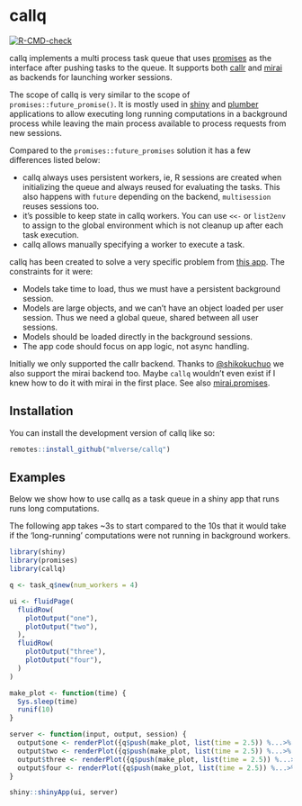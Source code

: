 
<!-- README.md is generated from README.Rmd. Please edit that file -->

# callq

<!-- badges: start -->

[![R-CMD-check](https://github.com/mlverse/callq/actions/workflows/R-CMD-check.yaml/badge.svg)](https://github.com/mlverse/callq/actions/workflows/R-CMD-check.yaml)
<!-- badges: end -->

callq implements a multi process task queue that uses
[promises](https://github.com/rstudio/promises) as the interface after
pushing tasks to the queue. It supports both
[callr](https://github.com/r-lib/callr) and
[mirai](https://github.com/shikokuchuo/mirai) as backends for launching
worker sessions.

The scope of callq is very similar to the scope of
`promises::future_promise()`. It is mostly used in
[shiny](https://github.com/rstudio/shiny) and
[plumber](https://github.com/rstudio/plumber) applications to allow
executing long running computations in a background process while
leaving the main process available to process requests from new
sessions.

Compared to the `promises::future_promises` solution it has a few
differences listed below:

- callq always uses persistent workers, ie, R sessions are created when
  initializing the queue and always reused for evaluating the tasks.
  This also happens with `future` depending on the backend,
  `multisession` reuses sessions too.
- it’s possible to keep state in callq workers. You can use `<<-` or
  `list2env` to assign to the global environment which is not cleanup up
  after each task execution.
- callq allows manually specifying a worker to execute a task.

callq has been created to solve a very specific problem from [this
app](https://huggingface.co/spaces/dfalbel/gptneox-chat/tree/main). The
constraints for it were:

- Models take time to load, thus we must have a persistent background
  session.
- Models are large objects, and we can’t have an object loaded per user
  session. Thus we need a global queue, shared between all user
  sessions.
- Models should be loaded directly in the background sessions.
- The app code should focus on app logic, not async handling.

Initially we only supported the callr backend. Thanks to
[@shikokuchuo](https://github.com/shikokuchuo) we also support the mirai
backend too. Maybe `callq` wouldn’t even exist if I knew how to do it
with mirai in the first place. See also
[mirai.promises](https://github.com/shikokuchuo/mirai.promises).

## Installation

You can install the development version of callq like so:

``` r
remotes::install_github("mlverse/callq")
```

## Examples

Below we show how to use callq as a task queue in a shiny app that runs
runs long computations.

The following app takes \~3s to start compared to the 10s that it would
take if the ‘long-running’ computations were not running in background
workers.

``` r
library(shiny)
library(promises)
library(callq)

q <- task_q$new(num_workers = 4)

ui <- fluidPage(
  fluidRow(
    plotOutput("one"),
    plotOutput("two"),  
  ),
  fluidRow(
    plotOutput("three"),
    plotOutput("four"),  
  )
)

make_plot <- function(time) {
  Sys.sleep(time)
  runif(10)
}

server <- function(input, output, session) {
  output$one <- renderPlot({q$push(make_plot, list(time = 2.5)) %...>% plot()})
  output$two <- renderPlot({q$push(make_plot, list(time = 2.5)) %...>% plot()})
  output$three <- renderPlot({q$push(make_plot, list(time = 2.5)) %...>% plot()})
  output$four <- renderPlot({q$push(make_plot, list(time = 2.5)) %...>% plot()})
}

shiny::shinyApp(ui, server)
```
